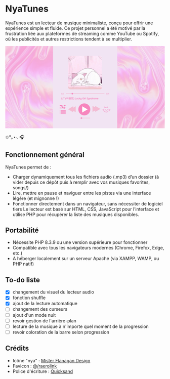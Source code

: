 # NyaTunes
NyaTunes est un lecteur de musique minimaliste, conçu pour offrir une expérience simple et fluide. Ce projet personnel a été motivé par la frustration liée aux plateformes de streaming comme YouTube ou Spotify, où les publicités et autres restrictions tendent à se multiplier. 

![ Aperçu de la plateforme](/images/preview.png "Aperçu de la plateforme") 

✩°｡⋆⸜ 🎧


## Fonctionnement général
NyaTunes permet de :

- Charger dynamiquement tous les fichiers audio (.mp3) d’un dossier (à vider depuis ce dépôt puis à remplir avec vos musiques favorites, songs/)
- Lire, mettre en pause et naviguer entre les pistes via une interface légère (et mignonne !)
- Fonctionner directement dans un navigateur, sans nécessiter de logiciel tiers
Le lecteur est basé sur HTML, CSS, JavaScript pour l’interface et utilise PHP pour récupérer la liste des musiques disponibles.


## Portabilité

- Nécessite PHP 8.3.9 ou une version supérieure pour fonctionner
- Compatible avec tous les navigateurs modernes (Chrome, Firefox, Edge, etc.)
- A héberger localement sur un serveur Apache (via XAMPP, WAMP, ou PHP natif)


## To-do liste

- [x] changement du visuel du lecteur audio
- [x] fonction shuffle
- [x] ajout de la lecture automatique
- [ ] changement des curseurs
- [ ] ajout d'un mode nuit
- [ ] revoir gestion de l'arrière-plan
- [ ] lecture de la musique à n'importe quel moment de la progression
- [ ] revoir coloration de la barre selon progression

## Crédits

- Icône "nya" : [Mister Flanagan Design](https://www.canva.com/p/id/BAD-e6yk2HA/)
- Favicon : [@/raerolink](https://www.instagram.com/raerolink/)
- Police d'écriture : [Quicksand](https://fonts.google.com/specimen/Quicksand)
